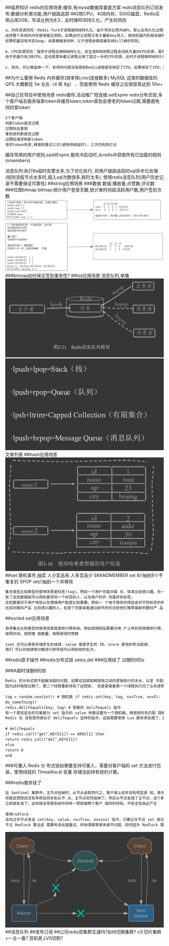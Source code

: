 ##临界知识
redis的应用场景:缓存,有mysql数据库娄底方案
redis消息队列订阅发布:数据分析类功能,用户链路追踪
##2核CPU、4GB内存、500G磁盘，Redis实例占用2GB，写读比例为8:2，此时做RDB持久化，产生的风险
```asp
a、内存资源风险：Redis fork子进程做RDB持久化，由于写的比例为80%，那么在持久化过程中，“写实复制”会重新分配整个实例80%的内存副本，大约需要重新分配1.6GB内存空间，
这样整个系统的内存使用接近饱和，如果此时父进程又有大量新key写入，很快机器内存就会被吃光，如果机器开启了Swap机制，那么Redis会有一部分数据被换到磁盘上，当Redis访问这部分在磁盘上的数据时，性能会急剧下降，已经达不到高性能的标准（可以理解为武功被废）。
如果机器没有开启Swap，会直接触发OOM，父子进程会面临被系统kill掉的风险。

b、CPU资源风险：虽然子进程在做RDB持久化，但生成RDB快照过程会消耗大量的CPU资源，虽然Redis处理处理请求是单线程的，但Redis Server还有其他线程在后台工作，例如AOF每秒刷盘、异步关闭文件描述符这些操作。
由于机器只有2核CPU，这也就意味着父进程占用了超过一半的CPU资源，此时子进程做RDB持久化，可能会产生CPU竞争，导致的结果就是父进程处理请求延迟增大，子进程生成RDB快照的时间也会变长，整个Redis Server性能下降。

c、另外，可以再延伸一下，老师的问题没有提到Redis进程是否绑定了CPU，如果绑定了CPU，那么子进程会继承父进程的CPU亲和性属性，子进程必然会与父进程争夺同一个CPU资源，整个Redis Server的性能必然会受到影响！所以如果Redis需要开启定时RDB和AOF重写，进程一定不要绑定CPU。
```
##为什么要用 Redis
内存缓存(效率快),nio(连接数多)
MySQL 这类的数据库的 QPS 大概都在 1w 左右（4 核 8g） ，但是使用 Redis 缓存之后很容易达到 10w+


##自己在项目中使用场景
redis缓存,活动推广短连接:setExpire
redis分布式锁,多个客户端去服务端拿token并缓存token,token拿到会使老的token过期,需要避免同时拿token
```$xslt
2个客户端
判断token是否过期
过期则去拿锁
拿到锁判断是否过期
过期则请求刷新token
请求token失败,释放锁重试三次(避免网络延时)，三次仍失败打点
```
缓存常用的用户规则,saddExpire
服务冷启动时,从redis中获取所有已加载的规则(smembers)

消息队列:执行6s超时告警太多,为了优化执行,
将用户链路追踪的sql异步化处理(规则流程节点太多时,插入sql次数很多,耗时太多),
使用redis消息队列(用户历史记录不需要保证可靠性)
##string应用场景
###数值
数值:播放量,点赞数,评论数
###位图bitmap
bitmap:统计用户登录天数,统计某时间段活跃用户数,用户签到次数
![](.z_04_分布式_redis_01_常见问题_常见应用场景_redis分布式锁_原子操作_公司集群_项目常用_images/a918b1a0.png)
![](.z_04_分布式_redis_01_常见问题_常见应用场景_redis分布式锁_原子操作_公司集群_项目常用_images/a7ea7ded.png)
###bitmap如何保证签到事务性?
##list应用场景
消息队列,单播
![](.z_04_分布式_redis_01_常见问题_常见应用场景_redis分布式锁_原子操作_公司集群_项目常用_images/cfb3e862.png)
![](.z_04_分布式_redis_01_常见问题_常见应用场景_redis分布式锁_原子操作_公司集群_项目常用_images/0dfdd481.png)
文章列表
##hash应用场景
![](.z_04_分布式_redis_01_常见问题_常见应用场景_redis分布式锁_原子操作_公司集群_项目常用_images/af0827dc.png)
##set
随机事件,抽奖
人少奖品多,人多奖品少
SRANDMEMBER set 8//抽到8个不重复的
SPOP set//抽到一个并移除
```asp
集合类型比较典型的使用场景是标签(tag)。例如一个用户可能对娱 乐、体育比较感兴趣，另一个用户可能对历史、新闻比较感兴趣，这些兴趣 点就是标签。
有了这些数据就可以得到喜欢同一个标签的人，以及用户的共 同喜好的标签，
这些数据对于用户体验以及增强用户黏度比较重要。例如一 个电子商务的网站会对不同标签的用户做不同类型的推荐，
比如对数码产品 比较感兴趣的人，在各个页面或者通过邮件的形式给他们推荐最新的数码产 品，通常会为网站带来更多的利益。
```
##sorted set应用场景
```asp
有序集合比较典型的使用场景就是排行榜系统。例如视频网站需要对用 户上传的视频做排行榜，榜单的维度可能是多个方面的:
按照时间、按照播 放数量、按照获得的赞数

zset 还可以用来存储学生的成绩，value 值是学生的 ID，score 是他的考试成绩。
我们 可以对成绩按分数进行排序就可以得到他的名次。

```
##redis原子操作
##redis分布式锁
[](https://github.com/redis/redis-doc/blob/master/topics/distlock.md)
setnx,del
###应用挂了
过期时间5s

###A超时误删B的锁
```asp
Redis 的分布式锁不能解决超时问题，如果在加锁和释放锁之间的逻辑执行的太长，以至 于超出了锁的超时限制，就会出现问题。
因为这时候锁过期了，第二个线程重新持有了这把锁， 但是紧接着第一个线程执行完了业务逻辑，就把锁给释放了，第三个线程就会在第二个线程逻 辑执行完之间拿到了锁

tag = random.nextint() # 随机数 if redis.set(key, tag, nx=True, ex=5):
do_something()
redis.delifequals(key, tag) # 假象的 delifequals 指令
有一个更加安全的方案是为 set 指令的 value 参数设置为一个随机数，释放锁时先匹配 随机数是否一致，然后再删除 key。但是匹配 value 和删除 key 不是一个原子操作，
Redis 也 没有提供类似于 delifequals 这样的指令，这就需要使用 Lua 脚本来处理了，因为 Lua 脚本可 以保证连续多个指令的原子性执行。

# delifequals
if redis.call("get",KEYS[1]) == ARGV[1] then
return redis.call("del",KEYS[1])
else
return 0
end
```
###可重入
Redis 分 布式锁如果要支持可重入，需要对客户端的 set 方法进行包装，使用线程的 Threadlocal 变量 存储当前持有锁的计数。

###redis服务挂了
```asp
在 Sentinel 集群中，主节点挂掉时，从节点会取而代之，客户端上却并没有明显感 知。原先第一个客户端在主节点中申请成功了一把锁，
但是这把锁还没有来得及同步到从节 点，主节点突然挂掉了。然后从节点变成了主节点，这个新的节点内部没有这个锁，所以当 另一个客户端过来请求加锁时，
立即就批准了。这样就会导致系统中同样一把锁被两个客户 端同时持有，不安全性由此产生

使用redlock
会向过半节点发送 set(key, value, nx=True, ex=xxx) 指令，只要过半节点 set 成功，那就认为加锁成功。释放锁时，需要向所有节点发送 del 指令。
不过 Redlock 算法还 需要考虑出错重试、时钟漂移等很多细节问题，同时因为 Redlock 需要向多个节点进行读 写，意味着相比单实例 Redis 性能会下降一些
```
![](.z_04_分布式_redis_01_常见问题_常见应用场景_redis分布式锁_原子操作_公司集群_项目常用_images/34e951ee.png)
##消息队列
##发布订阅
##公司redis双集群互通吗?如何切换集群?
c3:切片集群+一主一备?
双机房,LVS切割?

